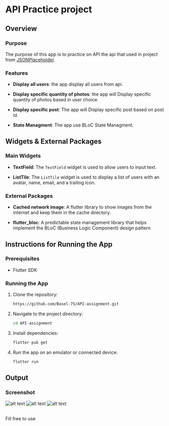 # API Practice project

## Overview

### Purpose
The purpose of this app is to practice on API the api that used in project from [JSONPlaceholder](https://jsonplaceholder.typicode.com/).

### Features

- **Display all users**: the app display all users from api.
 
- **Display specific quantity of photos**: the app will Display specific quantity of photos based in user choice.
  
- **Display specific post**: The app will Display specific post based on post id.
  
- **State Managment**: The app use BLoC State Managment.

## Widgets & External Packages

### Main Widgets
- **TextField**: The `TextField` widget is used to allow users to input text.

- **ListTile**: The `ListTile` widget is used to display a list of users with an avatar, name, email, and a trailing icon.

### External Packages
- **Cached network image**: A flutter library to show images from the internet and keep them in the cache directory.

- **flutter_bloc**: A predictable state management library that helps implement the BLoC (Business Logic Component) design pattern

## Instructions for Running the App

### Prerequisites
- Flutter SDK

### Running the App
1. Clone the repository: 
   ```bash
   https://github.com/Basel-75/API-assignment.git
2. Navigate to the project directory: 
   ```bash
   cd API-assignment

3. Install dependencies: 
   ```bash
   flutter pub get

4. Run the app on an emulator or connected device: 
   ```bash
   flutter run


## Output

### Screenshot

![alt text](assets/readme/image.png)
![alt text](assets/readme/image-2.png)
![alt text](assets/readme/image-1.png)

##
Fill free to use
